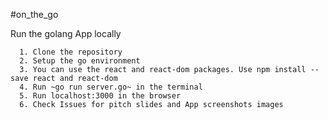 #on_the_go 

Run the golang App locally
    
      1. Clone the repository
      2. Setup the go environment
      3. You can use the react and react-dom packages. Use npm install --save react and react-dom
      4. Run ~go run server.go~ in the terminal
      5. Run localhost:3000 in the browser
      6. Check Issues for pitch slides and App screenshots images
